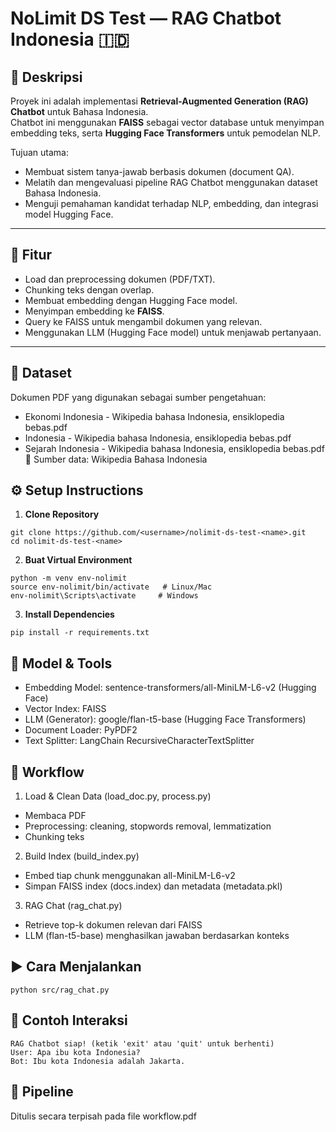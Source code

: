 # NoLimit DS Test — RAG Chatbot Indonesia 🇮🇩

## 📌 Deskripsi
Proyek ini adalah implementasi **Retrieval-Augmented Generation (RAG) Chatbot** untuk Bahasa Indonesia.  
Chatbot ini menggunakan **FAISS** sebagai vector database untuk menyimpan embedding teks, serta **Hugging Face Transformers** untuk pemodelan NLP.  

Tujuan utama:  
- Membuat sistem tanya-jawab berbasis dokumen (document QA).  
- Melatih dan mengevaluasi pipeline RAG Chatbot menggunakan dataset Bahasa Indonesia.  
- Menguji pemahaman kandidat terhadap NLP, embedding, dan integrasi model Hugging Face.

---

## 🚀 Fitur
- Load dan preprocessing dokumen (PDF/TXT).  
- Chunking teks dengan overlap.  
- Membuat embedding dengan Hugging Face model.  
- Menyimpan embedding ke **FAISS**.  
- Query ke FAISS untuk mengambil dokumen yang relevan.  
- Menggunakan LLM (Hugging Face model) untuk menjawab pertanyaan.  

---

## 📂 Dataset

Dokumen PDF yang digunakan sebagai sumber pengetahuan:
- Ekonomi Indonesia - Wikipedia bahasa Indonesia, ensiklopedia bebas.pdf
- Indonesia - Wikipedia bahasa Indonesia, ensiklopedia bebas.pdf
- Sejarah Indonesia - Wikipedia bahasa Indonesia, ensiklopedia bebas.pdf
📖 Sumber data: Wikipedia Bahasa Indonesia

## ⚙️ Setup Instructions

1. **Clone Repository**
```
git clone https://github.com/<username>/nolimit-ds-test-<name>.git
cd nolimit-ds-test-<name>
```
2. **Buat Virtual Environment**
```
python -m venv env-nolimit
source env-nolimit/bin/activate   # Linux/Mac
env-nolimit\Scripts\activate     # Windows
```
3. **Install Dependencies**
```
pip install -r requirements.txt
```

## 🧠 Model & Tools
- Embedding Model: sentence-transformers/all-MiniLM-L6-v2 (Hugging Face)
- Vector Index: FAISS
- LLM (Generator): google/flan-t5-base (Hugging Face Transformers)
- Document Loader: PyPDF2
- Text Splitter: LangChain RecursiveCharacterTextSplitter

## 🚀 Workflow
1. Load & Clean Data (load_doc.py, process.py)
- Membaca PDF
- Preprocessing: cleaning, stopwords removal, lemmatization
- Chunking teks

2. Build Index (build_index.py)
- Embed tiap chunk menggunakan all-MiniLM-L6-v2
- Simpan FAISS index (docs.index) dan metadata (metadata.pkl)

3. RAG Chat (rag_chat.py)
- Retrieve top-k dokumen relevan dari FAISS
- LLM (flan-t5-base) menghasilkan jawaban berdasarkan konteks

## ▶️ Cara Menjalankan
```
python src/rag_chat.py
```

## 💬 Contoh Interaksi
```
RAG Chatbot siap! (ketik 'exit' atau 'quit' untuk berhenti)
User: Apa ibu kota Indonesia?
Bot: Ibu kota Indonesia adalah Jakarta. 
```

## 📌 Pipeline
Ditulis secara terpisah pada file workflow.pdf

